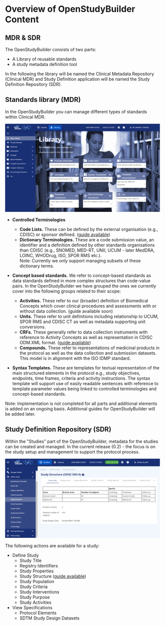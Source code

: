 # Overview of OpenStudyBuilder Content 

## MDR & SDR 

The OpenStudyBuilder consists of two parts: 

- A Library of reusable standards  
- A study metadata definition tool 

In the following the library will be named the Clinical Metadata Repository (Clinical MDR) and Study Definition application will be named the Study Definition Repository (SDR).

## Standards library (MDR) 

In the OpenStudyBuilder you can manage different types of standards within Clinical MDR.

![OpenStudyBuilder Screenshot of the library part](./img/guide_overview_01.png)

-	**Controlled Terminologies**
    - **Code Lists.** These can be defined by the external organisation (e.g., CDISC) or sponsor defined. ([guide available](guide_codelists.md))
    - **Dictionary Terminologies.** These are a code submission value, an identifier and a definition defined by other standards organisations than CDISC (e.g., SNOMED, MED-RT, UNII, UCUM - later MedDRA, LOINC, WHODrug, ISO, SPOR RMS etc.). <br/>Note: Currently we only support managing subsets of these dictionary terms. 


- **Concept based standards.** We refer to concept-based standards as data standards defined in more complex structures than code-value pairs. In the OpenStudyBuilder we have grouped the ones we currently cover into the following groups related to their scope: 
    - **Activities.** These refer to our (broader) definition of Biomedical Concepts which cover clinical procedures and assessments with or without data collection. (guide available soon)
    - **Units.** These refer to unit definitions including relationship to UCUM, SPOR RMS and CDISC CT as well as metadata supporting unit conversions. 
    - **CRFs.** These generally refer to data collection instruments with reference to Activity Concepts as well as representation in CDISC ODM.XML format. ([guide available](guide_crf.md))
    - **Compounds.** These refer to representations of medicinal products in the protocol as well as the data collection and submission datasets. This model is in alignment with the ISO IDMP standard.

-	**Syntax Templates.** These are templates for textual representation of the main structured elements in the protocol e.g., study objectives, endpoints, time frames, criteria and activity instructions. The syntax template will support use of easily readable sentences with reference to template parameter values being linked to controlled terminologies and concept-based standards.
 
Note: Implementation is not completed for all parts and additional elements is added on an ongoing basis. Additional guides for OpenStudyBuilder will be added later. 

## Study Definition Repository (SDR)

Within the "Studies" part of the OpenStudyBuilder, metadata for the studies can be created and managed. In the current release (0.2) - the focus is on the study setup and management to support the protocol process.

![OpenStudyBuilder Screenshot of the study part](./img/guide_overview_02.png)
 
The following actions are available for a study:

- Define Study
    - Study Title
    - Registry Identifiers
    - Study Properties
    - Study Structure ([guide available](guide_study_structure.md))
    - Study Population
    - Study Criteria
    - Study Interventions
    - Study Purpose
    - Study Activities
- View Specifications
    - Protocol Elements
    - SDTM Study Design Datasets
